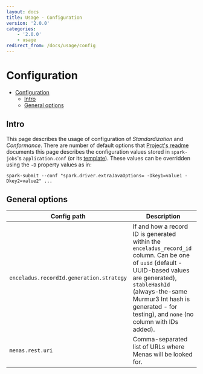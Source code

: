 ```yaml
---
layout: docs
title: Usage - Configuration
version: '2.0.0'
categories:
    - '2.0.0'
    - usage
redirect_from: /docs/usage/config
---
```


Configuration
============

<!-- toc -->
- [Configuration](#configuration)
  - [Intro](#intro) 
  - [General options](#general-options)
<!-- tocstop -->

Intro
-----------

This page describes the usage of configuration of _Standardization_ and _Conformance_.
There are number of default options that 
[Project's readme](https://github.com/AbsaOSS/enceladus/blob/develop/README.md) documents
this page describes the configuration values stored in `spark-jobs`'s `application.conf` (or its
[template](https://github.com/AbsaOSS/enceladus/blob/develop/spark-jobs/src/main/resources/application.conf.template)).
These values can be overridden using the `-D` property values as in:
```shell
spark-submit --conf "spark.driver.extraJavaOptions= -Dkey1=value1 -Dkey2=value2" ...
```

General options
-----------

|            Config path                   |                 Description                                                                                                              |
|------------------------------------------|----------------------------------------------|
| `enceladus.recordId.generation.strategy` | If and how a record ID is generated within the `enceladus_record_id` column. Can be one of `uuid` (default - UUID-based values are generated), `stableHashId` (always-the-same Murmur3 Int hash is generated - for testing), and `none` (no column with IDs added). |
| `menas.rest.uri`                         | Comma-separated list of URLs where Menas will be looked for. |

<!-- specific sections on Standardization & Conformance options may follow in the future -->
    
